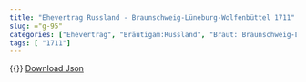 ```yaml
---
title: "Ehevertrag Russland - Braunschweig-Lüneburg-Wolfenbüttel 1711"
slug: ="g-95"
categories: ["Ehevertrag", "Bräutigam:Russland", "Braut: Braunschweig-Lüneburg-Wolfenbüttel ", "Eheschließung vollzogen?:Ja", "verschiedenkonfessionelle Ehe?:Ja", "Dynastie Bräutigam:Romanow", "Akteur Bräutigam:Romanow", "Akteur Braut:Welfen", "Textbezug?:nein", "Ständisch?:nein", "Ratifikation?:nein", "Sonstiges?:nein", "Bräutigam:Russland", "Braut: Braunschweig-Lüneburg-Wolfenbüttel "]
tags: [ "1711"]
---
```

<!--more-->
{{<v147>}}
[Download Json](/vertraege/vertrag-95.json)